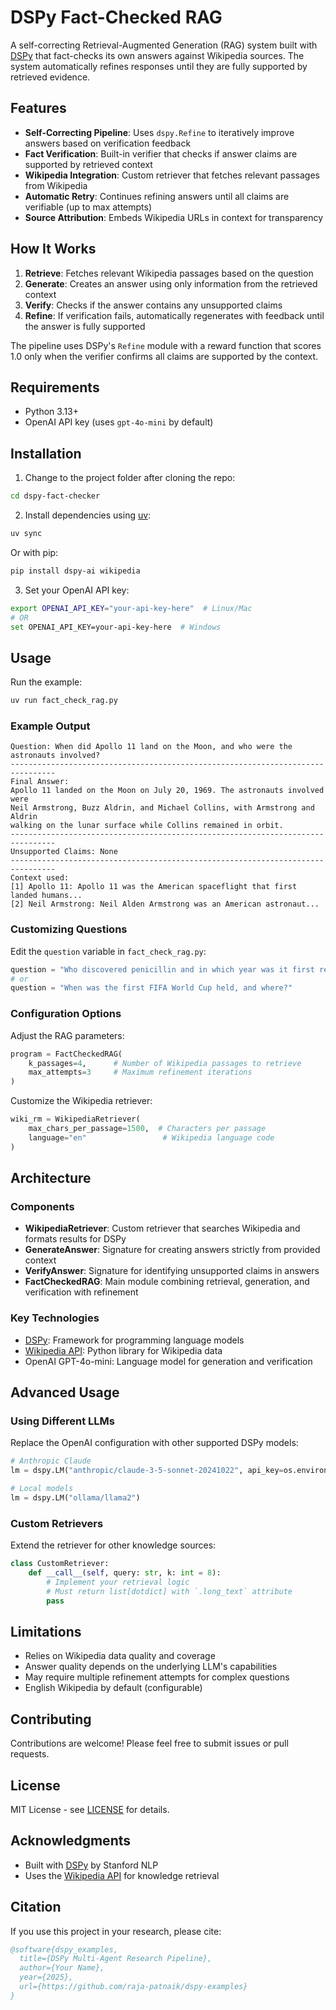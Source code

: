 # DSPy Fact-Checked RAG

A self-correcting Retrieval-Augmented Generation (RAG) system built with [DSPy](https://github.com/stanfordnlp/dspy) that fact-checks its own answers against Wikipedia sources. The system automatically refines responses until they are fully supported by retrieved evidence.

## Features

- **Self-Correcting Pipeline**: Uses `dspy.Refine` to iteratively improve answers based on verification feedback
- **Fact Verification**: Built-in verifier that checks if answer claims are supported by retrieved context
- **Wikipedia Integration**: Custom retriever that fetches relevant passages from Wikipedia
- **Automatic Retry**: Continues refining answers until all claims are verifiable (up to max attempts)
- **Source Attribution**: Embeds Wikipedia URLs in context for transparency

## How It Works

1. **Retrieve**: Fetches relevant Wikipedia passages based on the question
2. **Generate**: Creates an answer using only information from the retrieved context
3. **Verify**: Checks if the answer contains any unsupported claims
4. **Refine**: If verification fails, automatically regenerates with feedback until the answer is fully supported

The pipeline uses DSPy's `Refine` module with a reward function that scores 1.0 only when the verifier confirms all claims are supported by the context.

## Requirements

- Python 3.13+
- OpenAI API key (uses `gpt-4o-mini` by default)

## Installation

1. Change to the project folder after cloning the repo:
```bash
cd dspy-fact-checker
```

2. Install dependencies using [uv](https://github.com/astral-sh/uv):
```bash
uv sync
```

Or with pip:
```bash
pip install dspy-ai wikipedia
```

3. Set your OpenAI API key:
```bash
export OPENAI_API_KEY="your-api-key-here"  # Linux/Mac
# OR
set OPENAI_API_KEY=your-api-key-here  # Windows
```

## Usage

Run the example:
```bash
uv run fact_check_rag.py
```

### Example Output

```
Question: When did Apollo 11 land on the Moon, and who were the astronauts involved?
--------------------------------------------------------------------------------
Final Answer:
Apollo 11 landed on the Moon on July 20, 1969. The astronauts involved were
Neil Armstrong, Buzz Aldrin, and Michael Collins, with Armstrong and Aldrin
walking on the lunar surface while Collins remained in orbit.
--------------------------------------------------------------------------------
Unsupported Claims: None
--------------------------------------------------------------------------------
Context used:
[1] Apollo 11: Apollo 11 was the American spaceflight that first landed humans...
[2] Neil Armstrong: Neil Alden Armstrong was an American astronaut...
```

### Customizing Questions

Edit the `question` variable in `fact_check_rag.py`:

```python
question = "Who discovered penicillin and in which year was it first reported?"
# or
question = "When was the first FIFA World Cup held, and where?"
```

### Configuration Options

Adjust the RAG parameters:

```python
program = FactCheckedRAG(
    k_passages=4,      # Number of Wikipedia passages to retrieve
    max_attempts=3     # Maximum refinement iterations
)
```

Customize the Wikipedia retriever:

```python
wiki_rm = WikipediaRetriever(
    max_chars_per_passage=1500,  # Characters per passage
    language="en"                 # Wikipedia language code
)
```

## Architecture

### Components

- **WikipediaRetriever**: Custom retriever that searches Wikipedia and formats results for DSPy
- **GenerateAnswer**: Signature for creating answers strictly from provided context
- **VerifyAnswer**: Signature for identifying unsupported claims in answers
- **FactCheckedRAG**: Main module combining retrieval, generation, and verification with refinement

### Key Technologies

- [DSPy](https://github.com/stanfordnlp/dspy): Framework for programming language models
- [Wikipedia API](https://pypi.org/project/wikipedia/): Python library for Wikipedia data
- OpenAI GPT-4o-mini: Language model for generation and verification

## Advanced Usage

### Using Different LLMs

Replace the OpenAI configuration with other supported DSPy models:

```python
# Anthropic Claude
lm = dspy.LM("anthropic/claude-3-5-sonnet-20241022", api_key=os.environ.get("ANTHROPIC_API_KEY"))

# Local models
lm = dspy.LM("ollama/llama2")
```

### Custom Retrievers

Extend the retriever for other knowledge sources:

```python
class CustomRetriever:
    def __call__(self, query: str, k: int = 8):
        # Implement your retrieval logic
        # Must return list[dotdict] with `.long_text` attribute
        pass
```

## Limitations

- Relies on Wikipedia data quality and coverage
- Answer quality depends on the underlying LLM's capabilities
- May require multiple refinement attempts for complex questions
- English Wikipedia by default (configurable)

## Contributing

Contributions are welcome! Please feel free to submit issues or pull requests.

## License

MIT License - see [LICENSE](LICENSE) for details.

## Acknowledgments

- Built with [DSPy](https://github.com/stanfordnlp/dspy) by Stanford NLP
- Uses the [Wikipedia API](https://pypi.org/project/wikipedia/) for knowledge retrieval

## Citation

If you use this project in your research, please cite:

```bibtex
@software{dspy_examples,
  title={DSPy Multi-Agent Research Pipeline},
  author={Your Name},
  year={2025},
  url={https://github.com/raja-patnaik/dspy-examples}
}
```